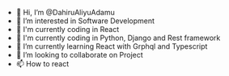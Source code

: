 - 👋 Hi, I’m @DahiruAliyuAdamu
- 👀 I’m interested in Software Development
- 🌱 I'm currently coding in React
- 🌱 I'm currently coding in Python, Django and Rest framework
- 🌱 I’m currently learning React with Grphql and Typescript
- 💞️ I’m looking to collaborate on Project
- 📫 How to react
